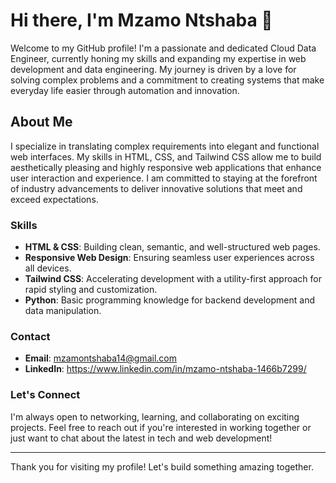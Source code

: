 # Hi there, I'm Mzamo Ntshaba 👋

Welcome to my GitHub profile! I'm a passionate and dedicated Cloud Data Engineer, currently honing my skills and expanding my expertise in web development and data engineering. My journey is driven by a love for solving complex problems and a commitment to creating systems that make everyday life easier through automation and innovation.

## About Me

I specialize in translating complex requirements into elegant and functional web interfaces. My skills in HTML, CSS, and Tailwind CSS allow me to build aesthetically pleasing and highly responsive web applications that enhance user interaction and experience. I am committed to staying at the forefront of industry advancements to deliver innovative solutions that meet and exceed expectations.

### Skills

- **HTML & CSS**: Building clean, semantic, and well-structured web pages.
- **Responsive Web Design**: Ensuring seamless user experiences across all devices.
- **Tailwind CSS**: Accelerating development with a utility-first approach for rapid styling and customization.
- **Python**: Basic programming knowledge for backend development and data manipulation.

### Contact

- **Email**: [mzamontshaba14@gmail.com](mailto:mzamontshaba14@gmail.com)
- **LinkedIn**: https://www.linkedin.com/in/mzamo-ntshaba-1466b7299/

### Let's Connect

I'm always open to networking, learning, and collaborating on exciting projects. Feel free to reach out if you're interested in working together or just want to chat about the latest in tech and web development!

---

Thank you for visiting my profile! Let's build something amazing together.
